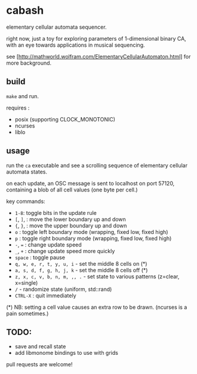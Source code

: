 # cabash

elementary cellular automata sequencer.

right now, just a toy for exploring parameters of 1-dimensional binary CA, with an eye towards applications in musical sequencing.

see [http://mathworld.wolfram.com/ElementaryCellularAutomaton.html] for more background.

## build

`make` and run.

requires :
- posix (supporting CLOCK_MONOTONIC)
- ncurses
- liblo

## usage

run the `ca` executable and see a scrolling sequence of elementary cellular automata states.

on each update, an OSC message is sent to localhost on port 57120, containing a blob of all cell values (one byte per cell.)

key commands:

- `1-8`: toggle bits in the update rule
- `[`, `]`, : move the lower boundary up and down
- `{`, `}`, : move the upper boundary up and down
- `o` : toggle left boundary mode (wrapping, fixed low, fixed high)
- `p` : toggle right boundary mode (wrapping, fixed low, fixed high)
- `-`, `=` : change update speed
- `_`, `+` : change update speed more quickly
- `space` : toggle pause
- `q, w, e, r, t, y, u, i` - set the middle 8 cells on (*)
- `a, s, d, f, g, h, j, k` - set the middle 8 cells off (*)
- `z, x, c, v, b, n, m, ,, .` - set state to various patterns (z=clear, x=single)
- `/` - randomize state (uniform, std::rand)
- `CTRL-X` : quit immediately


(*) NB: setting a cell value causes an extra row to be drawn. (ncurses is a pain sometimes.)

## TODO:

- save and recall state
- add libmonome bindings to use with grids

pull requests are welcome!